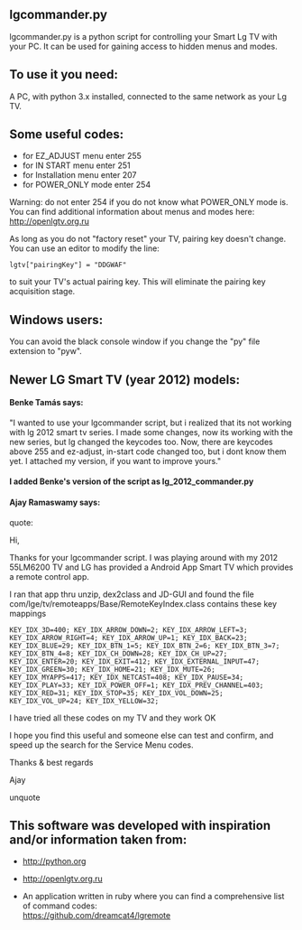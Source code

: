 ## lgcommander.py
lgcommander.py is a python script for controlling your Smart Lg TV with your PC.
It can be used for gaining access to hidden menus and modes.

## To use it you need:
A PC, with python 3.x installed, connected to the same network as your Lg TV.

## Some useful codes:

* for EZ_ADJUST menu enter 255
* for IN START menu enter 251
* for Installation menu enter 207
* for POWER_ONLY mode enter 254

Warning: do not enter 254 if you do not know what POWER_ONLY mode is. You can find additional information about menus and modes here: <http://openlgtv.org.ru>   
 
As long as you do not "factory reset" your TV, pairing key doesn't change. You can use an editor to modify the line:

    lgtv["pairingKey"] = "DDGWAF"    

to suit your TV's actual pairing key.  This will eliminate the pairing key acquisition stage.


## Windows users:
You can avoid the black console window if you change the "py" file extension to "pyw".

## Newer LG Smart TV (year 2012) models:
#### Benke Tamás says: 
"I wanted to use your lgcommander script, but i realized that its not working with lg 2012 smart tv series. I made some changes, now its working with the new series, but lg changed the keycodes too. Now, there are keycodes above 255 and ez-adjust, in-start code changed too, but i dont know them yet. I attached my version, if you want to improve yours."

#### I added Benke's version of the script as lg_2012_commander.py 

#### Ajay Ramaswamy says:
quote:

Hi,

Thanks for your lgcommander script. I was playing around with my 2012 55LM6200
TV and LG has provided a Android App Smart TV which provides a remote control
app.

I ran that app thru unzip, dex2class and JD-GUI and found the file 
com/lge/tv/remoteapps/Base/RemoteKeyIndex.class contains these key mappings


`KEY_IDX_3D=400;
KEY_IDX_ARROW_DOWN=2;
KEY_IDX_ARROW_LEFT=3;
KEY_IDX_ARROW_RIGHT=4;
KEY_IDX_ARROW_UP=1;
KEY_IDX_BACK=23;
KEY_IDX_BLUE=29;
KEY_IDX_BTN_1=5;
KEY_IDX_BTN_2=6;
KEY_IDX_BTN_3=7;
KEY_IDX_BTN_4=8;
KEY_IDX_CH_DOWN=28;
KEY_IDX_CH_UP=27;
KEY_IDX_ENTER=20;
KEY_IDX_EXIT=412;
KEY_IDX_EXTERNAL_INPUT=47;
KEY_IDX_GREEN=30;
KEY_IDX_HOME=21;
KEY_IDX_MUTE=26;
KEY_IDX_MYAPPS=417;
KEY_IDX_NETCAST=408;
KEY_IDX_PAUSE=34;
KEY_IDX_PLAY=33;
KEY_IDX_POWER_OFF=1;
KEY_IDX_PREV_CHANNEL=403;
KEY_IDX_RED=31;
KEY_IDX_STOP=35;
KEY_IDX_VOL_DOWN=25;
KEY_IDX_VOL_UP=24;
KEY_IDX_YELLOW=32;`

I have tried all these codes on my TV and they work OK

I hope you find this useful and someone else can test and confirm, and speed up
the search for the Service Menu codes.

Thanks & best regards

Ajay

unquote

## This software was developed with inspiration and/or information taken from:

*   <http://python.org>


*   <http://openlgtv.org.ru>


*   An application written in ruby where you can find a comprehensive list of command codes:    
<https://github.com/dreamcat4/lgremote>
